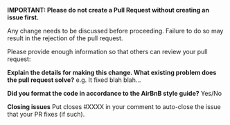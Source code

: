 **IMPORTANT: Please do not create a Pull Request without creating an issue first.**

Any change needs to be discussed before proceeding. Failure to do so may result in the rejection of the pull request.

Please provide enough information so that others can review your pull request:

**Explain the details for making this change. What existing problem does the pull request solve?**
e.g. It fixed blah blah...

**Did you format the code in accordance to the AirBnB style guide?**
Yes/No

**Closing issues**
Put closes #XXXX in your comment to auto-close the issue that your PR fixes (if such).

